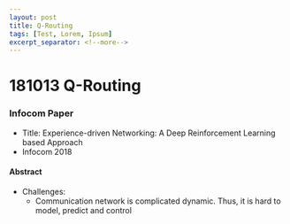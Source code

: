 ```yaml
---
layout: post
title: Q-Routing
tags: [Test, Lorem, Ipsum]
excerpt_separator: <!--more-->
---
```


# 181013 Q-Routing

### Infocom Paper

- Title: Experience-driven Networking: A Deep Reinforcement Learning based Approach
- Infocom 2018


#### Abstract

- Challenges:
	- Communication network is complicated dynamic. Thus, it is hard to model, predict and control

